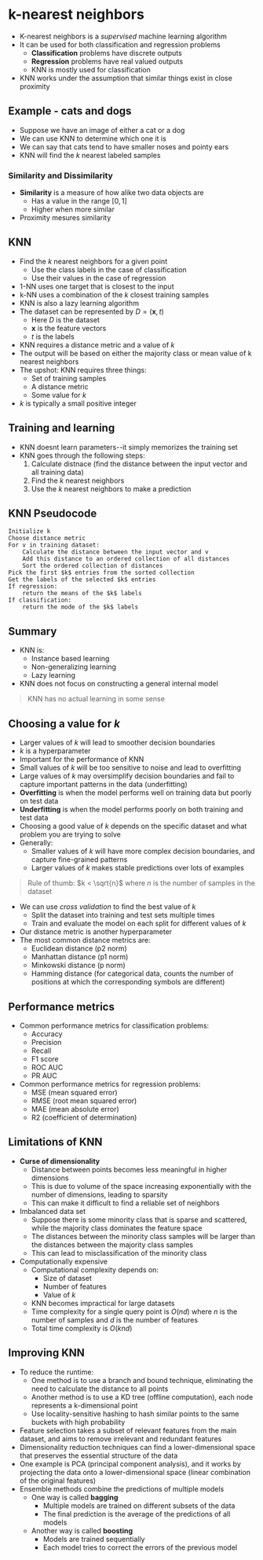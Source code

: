 # k-nearest neighbors
- K-nearest neighbors is a *supervised* machine learning algorithm
- It can be used for both classification and regression problems
    - **Classification** problems have discrete outputs
    - **Regression** problems have real valued outputs
    - KNN is mostly used for classification
- KNN works under the assumption that similar things exist in close proximity
## Example - cats and dogs
- Suppose we have an image of either a cat or a dog
- We can use KNN to determine which one it is
- We can say that cats tend to have smaller noses and pointy ears
- KNN will find the $k$ nearest labeled samples
### Similarity and Dissimilarity
- **Similarity** is a measure of how alike two data objects are
    - Has a value in the range $[0, 1]$
    - Higher when more similar
- Proximity mesures similarity
## KNN
- Find the $k$ nearest neighbors for a given point
    - Use the class labels in the case of classification
    - Use their values in the case of regression
- 1-NN uses one target that is closest to the input
- k-NN uses a combination of the $k$ closest training samples
- KNN is also a lazy learning algorithm
- The dataset can be represented by $D = (\textbf{x}, t)$
    - Here $D$ is the dataset
    - $\textbf{x}$ is the feature vectors
    - $t$ is the labels
- KNN requires a distance metric and a value of $k$
- The output will be based on either the majority class or mean value of k nearest neighbors
- The upshot: KNN requires three things:
    - Set of training samples
    - A distance metric
    - Some value for $k$
- $k$ is typically a small positive integer
## Training and learning
- KNN doesnt learn parameters--it simply memorizes the training set
- KNN goes through the following steps:
    1. Calculate distnace (find the distance between the input vector and all training data)
    2. Find the $k$ nearest neighbors
    3. Use the $k$ nearest neighbors to make a prediction
## KNN Pseudocode
```
Initialize k
Choose distance metric
For v in training dataset:
    Calculate the distance between the input vector and v
    Add this distance to an ordered collection of all distances
    Sort the ordered collection of distances
Pick the first $k$ entries from the sorted collection
Get the labels of the selected $k$ entries
If regression:
    return the means of the $k$ labels
If classification:
    return the mode of the $k$ labels
```
## Summary
- KNN is:
    - Instance based learning
    - Non-generalizing learning
    - Lazy learning
- KNN does not focus on constructing a general internal model
> KNN has no actual learning in some sense
## Choosing a value for $k$
- Larger values of $k$ will lead to smoother decision boundaries
- $k$ is a hyperparameter
- Important for the performance of KNN
- Small values of $k$ will be too sensitive to noise and lead to overfitting
- Large values of $k$ may oversimplify decision boundaries and fail to capture important patterns in the data (underfitting)
- **Overfitting** is when the model performs well on training data but poorly on test data
- **Underfitting** is when the model performs poorly on both training and test data
- Choosing a good value of $k$ depends on the specific dataset and what problem you are trying to solve
- Generally:
    - Smaller values of $k$ will have more complex decision boundaries, and capture fine-grained patterns
    - Larger values of $k$ makes stable predictions over lots of examples
> Rule of thumb: $k < \sqrt{n}$ where $n$ is the number of samples in the dataset
- We can use *cross validation* to find the best value of $k$
    - Split the dataset into training and test sets multiple times
    - Train and evaluate the model on each split for different values of $k$
- Our distance metric is another hyperparameter
- The most common distance metrics are:
    - Euclidean distance (p2 norm)
    - Manhattan distance (p1 norm)
    - Minkowski distance (p norm)
    - Hamming distance (for categorical data, counts the number of positions at which the corresponding symbols are different)
## Performance metrics
- Common performance metrics for classification problems:
    - Accuracy
    - Precision
    - Recall
    - F1 score
    - ROC AUC
    - PR AUC
- Common performance metrics for regression problems:
    - MSE (mean squared error)
    - RMSE (root mean squared error)
    - MAE (mean absolute error)
    - R2 (coefficient of determination)
## Limitations of KNN
- **Curse of dimensionality**
    - Distance between points becomes less meaningful in higher dimensions
    - This is due to volume of the space increasing exponentially with the number of dimensions, leading to sparsity
    - This can make it difficult to find a reliable set of neighbors
- Imbalanced data set
    - Suppose there is some minority class that is sparse and scattered, while the majority class dominates the feature space
    - The distances between the minority class samples will be larger than the distances between the majority class samples
    - This can lead to misclassification of the minority class
- Computationally expensive
    - Computational complexity depends on:
        - Size of dataset
        - Number of features
        - Value of $k$
    - KNN becomes impractical for large datasets
    - Time complexity for a single query point is $O(nd)$ where $n$ is the number of samples and $d$ is the number of features
    - Total time complexity is $O(knd)$
## Improving KNN
- To reduce the runtime:
    - One method is to use a branch and bound technique, eliminating the need to calculate the distance to all points
    - Another method is to use a KD tree (offline computation), each node represents a k-dimensional point
    - Use locality-sensitive hashing to hash similar points to the same buckets with high probability
- Feature selection takes a subset of relevant features from the main dataset, and aims to remove irrelevant and redundant features
- Dimensionality reduction techniques can find a lower-dimensional space that preserves the essential structure of the data
- One example is PCA (principal component analysis), and it works by projecting the data onto a lower-dimensional space (linear combination of the original features)
- Ensemble methods combine the predictions of multiple models
    - One way is called **bagging**
        - Multiple models are trained on different subsets of the data
        - The final prediction is the average of the predictions of all models
    - Another way is called **boosting**
        - Models are trained sequentially
        - Each model tries to correct the errors of the previous model
